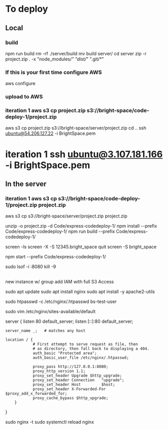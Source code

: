 # To deploy
## Local
### build
npm run build
rm -rf ./server/build
mv build server/
cd server
zip -r project.zip . -x "node_modules/*" "dist/*" ".git/*"

### If this is your first time configure AWS
aws configure

### upload to AWS
### iteration 1 aws s3 cp project.zip s3://bright-space/code-deploy-1/project.zip
aws s3 cp project.zip s3://bright-space/server/project.zip
cd ..
ssh ubuntu@54.206.127.22 -i BrightSpace.pem
# iteration 1 ssh ubuntu@3.107.181.166 -i BrightSpace.pem 

## In the server
### iteration 1 aws s3 cp s3://bright-space/code-deploy-1/project.zip project.zip
aws s3 cp s3://bright-space/server/project.zip project.zip

unzip -o project.zip -d Code/express-codedeploy-1/
npm install --prefix Code/express-codedeploy-1/
npm run build --prefix Code/express-codedeploy-1/

screen -ls
screen -X -S 12345.bright_space quit
screen -S bright_space

npm start --prefix Code/express-codedeploy-1/

sudo lsof -i :8080
kill -9 <PID>
## 

new instance w/ group
add IAM with full S3 Access

sudo apt update
sudo apt install nginx
sudo apt install -y apache2-utils

sudo htpasswd -c /etc/nginx/.htpasswd bs-test-user

sudo vim /etc/nginx/sites-available/default


server {
    listen 80 default_server;
    listen [::]:80 default_server;

    server_name _;   # matches any host

    location / {
                # First attempt to serve request as file, then
                # as directory, then fall back to displaying a 404.
                auth_basic "Protected area";
                auth_basic_user_file /etc/nginx/.htpasswd;

                proxy_pass http://127.0.0.1:8080;
                proxy_http_version 1.1;
                proxy_set_header Upgrade $http_upgrade;
                proxy_set_header Connection   "upgrade";
                proxy_set_header Host         $host;
                proxy_set_header X-Forwarded-For $proxy_add_x_forwarded_for;
                proxy_cache_bypass $http_upgrade;
        }
}

sudo nginx -t
sudo systemctl reload nginx
